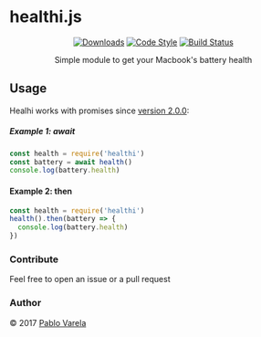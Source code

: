 # healthi.js

<p align="center">
  <a href="https://www.npmjs.com/package/healthi"><img src="https://img.shields.io/npm/dt/healthi.svg" alt="Downloads" /></a>
  <a href="https://github.com/feross/standard"><img src="https://img.shields.io/badge/code_style-standard-brightgreen.svg" alt="Code Style" /></a>
  <a href="https://travis-ci.org/pablopunk/healthi-js"><img src="https://travis-ci.org/pablopunk/healthi-js.svg?branch=master" alt="Build Status" /></a>
  <p align="center">Simple module to get your Macbook's battery health</p>
</p>

## Usage

Healhi works with promises since [version 2.0.0](https://github.com/pablopunk/healthi-js/releases/tag/2.0.0):

##### Example 1: await

```javascript
const health = require('healthi')
const battery = await health()
console.log(battery.health)
```

#### Example 2: then

```javascript
const health = require('healthi')
health().then(battery => {
  console.log(battery.health)
})
```

### Contribute

Feel free to open an issue or a pull request

### Author

© 2017 [Pablo Varela](https://twitter.com/pablopunk)